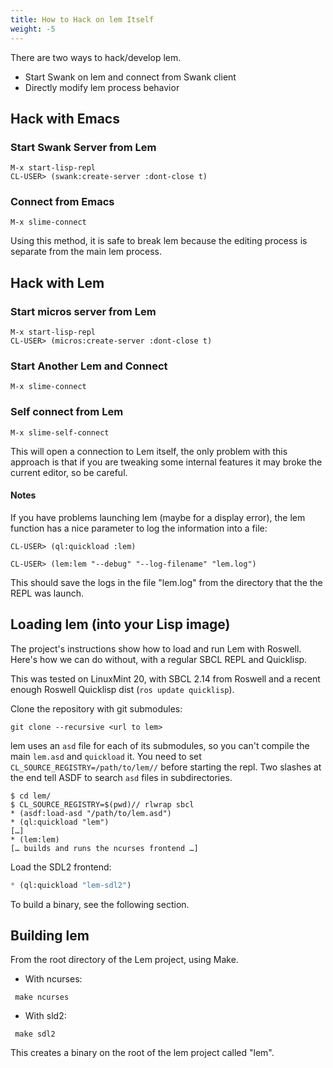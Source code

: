 ```yaml
---
title: How to Hack on lem Itself
weight: -5
---
```


There are two ways to hack/develop lem.
* Start Swank on lem and connect from Swank client
* Directly modify lem process behavior

## Hack with Emacs

### Start Swank Server from Lem

```
M-x start-lisp-repl
CL-USER> (swank:create-server :dont-close t)
```

### Connect from Emacs

```
M-x slime-connect
```

Using this method, it is safe to break lem because the editing process is separate from the main lem process.

## Hack with Lem

### Start micros server from Lem

```
M-x start-lisp-repl
CL-USER> (micros:create-server :dont-close t)
```

### Start Another Lem and Connect

```
M-x slime-connect
```

### Self connect from Lem

```
M-x slime-self-connect
```

This will open a connection to Lem itself, the only problem with this approach is that if you are tweaking some internal features it may broke the current editor, so be careful.


#### Notes

If you have problems launching lem (maybe for a display error), the lem function has a nice parameter to log the information into a file:
```
CL-USER> (ql:quickload :lem)

CL-USER> (lem:lem "--debug" "--log-filename" "lem.log")
```

This should save the logs in the file "lem.log" from the directory that the the REPL was launch.

## Loading lem (into your Lisp image)

The project's instructions show how to load and run Lem with Roswell. Here's how we can do without, with a regular SBCL REPL and Quicklisp.

This was tested on LinuxMint 20, with SBCL 2.14 from Roswell and a recent enough Roswell Quicklisp dist (`ros update quicklisp`).

Clone the repository with git submodules:

    git clone --recursive <url to lem>

lem uses an `asd` file for each of its submodules, so you can't compile the main `lem.asd` and `quickload` it. You need to set `CL_SOURCE_REGISTRY=/path/to/lem//` before starting the repl. Two slashes at the end tell ASDF to search `asd` files in subdirectories.

```
$ cd lem/
$ CL_SOURCE_REGISTRY=$(pwd)// rlwrap sbcl
* (asdf:load-asd "/path/to/lem.asd")
* (ql:quickload "lem")
[…]
* (lem:lem)
[… builds and runs the ncurses frontend …]
```

Load the SDL2 frontend:

```lisp
* (ql:quickload "lem-sdl2")
```

To build a binary, see the following section.

## Building lem
From the root directory of the Lem project, using Make.

- With ncurses:

```
 make ncurses
```
- With sld2:

```
 make sdl2 
```
    
This creates a binary on the root of the lem project called "lem".